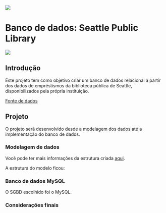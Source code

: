 ![](https://img.shields.io/static/v1?label=STATUS&message=EM%20CONSTRU%C3%87%C3%83O&color=%3CCOLOR%3E)

# Banco de dados: Seattle Public Library
![](https://cdn.vox-cdn.com/thumbor/7LKEMiUgFadKjqsCT7Fb8r_UjUw=/0x0:3456x2304/920x613/filters:focal(1452x876:2004x1428):format(webp)/cdn.vox-cdn.com/uploads/chorus_image/image/60461659/shutterstock_714320911.0.jpg)

## Introdução

Este projeto tem como objetivo criar um banco de dados relacional a partir dos dados de empréstismos da biblioteca pública de Seattle, disponibilizados pela própria instituição.

[Fonte de dados](https://data.seattle.gov/Community/Checkouts-By-Title-Physical-Items-/5src-czff)

## Projeto

O projeto será desenvolvido desde a modelagem dos dados até a implementação do banco de dados.

### Modelagem de dados

Você pode ter mais informações da estrutura criada [aqui](https://github.com/FranciscoFoz/Banco-de-dados-Seattle-Public-Library/tree/main/Modelagem%20de%20dados).

A estrutura do modelo ficou:


### Banco de dados MySQL

O SGBD escolhido foi o MySQL.

### Considerações finais
